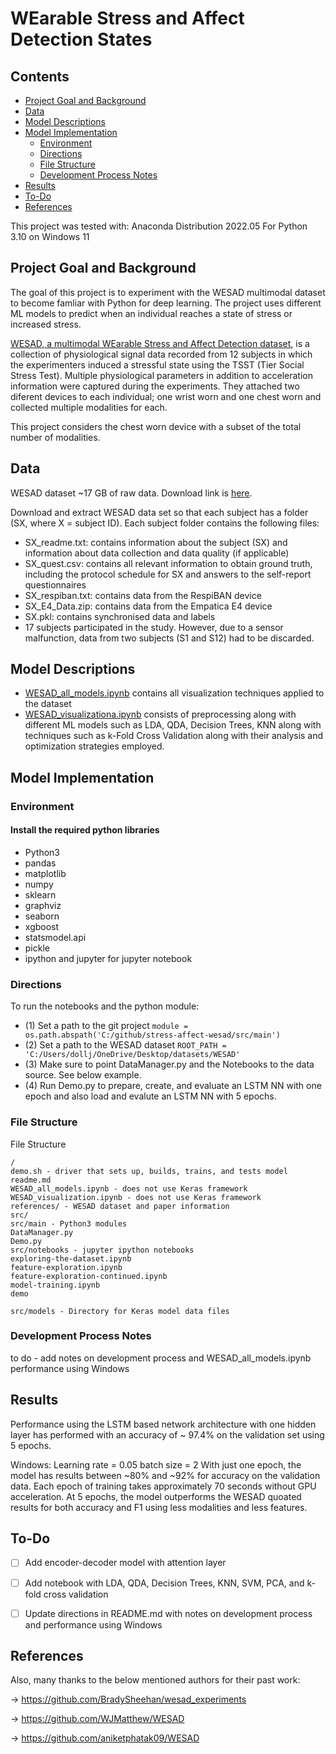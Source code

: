
# WEarable Stress and Affect Detection States

## Contents

* [Project Goal and Background](#project-goal-and-background)
* [Data](#data)
* [Model Descriptions](#model-descriptions)
* [Model Implementation](#model-implementation)
  * [Environment](#environment)
  * [Directions](#directions)
  * [File Structure](#file-structure)
  * [Development Process Notes](#development-process-notes)
* [Results](#results)
* [To-Do](#to-do)
* [References](#references)

This project was tested with: Anaconda Distribution 2022.05 For Python 3.10 on Windows 11

## Project Goal and Background

The goal of this project is to experiment with the WESAD multimodal dataset to become famliar with Python for deep learning.
The project uses different ML models to predict when an individual reaches a state of stress or increased stress.

[WESAD, a multimodal WEarable Stress and Affect Detection dataset](/references), is a collection of physiological signal data recorded from 12 subjects in which the experimenters induced a stressful state using the TSST (Tier Social Stress Test). Multiple physiological parameters in addition to acceleration information were captured during the experiments. They attached two diferent devices to each individual; one wrist worn and one chest worn and collected multiple modalities for each.

This project considers the chest worn device with a subset of the total number
of modalities.

## Data

WESAD dataset ~17 GB of raw data. Download link is [here](https://uni-siegen.sciebo.de/s/pYjSgfOVs6Ntahr/download).

Download and extract WESAD data set so that each subject has a folder (SX, where X = subject ID). Each subject folder contains the following files:

- SX_readme.txt: contains information about the subject (SX) and information about data collection and data quality (if applicable)
- SX_quest.csv: contains all relevant information to obtain ground truth, including the protocol schedule for SX and answers to the self-report questionnaires
- SX_respiban.txt: contains data from the RespiBAN device
- SX_E4_Data.zip: contains data from the Empatica E4 device
- SX.pkl: contains synchronised data and labels
- 17 subjects participated in the study. However, due to a sensor malfunction, data from two subjects (S1 and S12) had to be discarded.

## Model Descriptions

- [WESAD_all_models.ipynb](https://github.com/dollja/stress-affect-wesad/blob/main/WESAD_all_models.ipynb) contains all visualization techniques applied to the dataset
- [WESAD_visualizationa.ipynb](https://github.com/dollja/stress-affect-wesad/blob/main/WESAD_visualization.ipynb) consists of preprocessing along with different ML models such as LDA, QDA, Decision Trees, KNN along with techniques such as k-Fold Cross Validation along with   their analysis and optimization strategies employed.

## Model Implementation

### Environment

#### Install the required python libraries

- Python3
- pandas
- matplotlib
- numpy
- sklearn
- graphviz
- seaborn
- xgboost
- statsmodel.api
- pickle
- ipython and jupyter for jupyter notebook

### Directions

To run the notebooks and the python module:

- (1) Set a path to the git project ```module = os.path.abspath('C:/github/stress-affect-wesad/src/main')```
- (2) Set a path to the WESAD dataset  ```ROOT_PATH = 'C:/Users/dollj/OneDrive/Desktop/datasets/WESAD'```
- (3) Make sure to point DataManager.py and the Notebooks to the data source. See below example.
- (4) Run Demo.py to prepare, create, and evaluate an LSTM NN with one epoch and also load and evalute an LSTM NN with 5 epochs.

### File Structure

File Structure
```
/
demo.sh - driver that sets up, builds, trains, and tests model
readme.md
WESAD_all_models.ipynb - does not use Keras framework
WESAD_visualization.ipynb - does not use Keras framework
references/ - WESAD dataset and paper information
src/
src/main - Python3 modules
DataManager.py
Demo.py
src/notebooks - jupyter ipython notebooks
exploring-the-dataset.ipynb
feature-exploration.ipynb
feature-exploration-continued.ipynb
model-training.ipynb
demo

src/models - Directory for Keras model data files
```

### Development Process Notes

 to do  - add notes on development process and WESAD_all_models.ipynb performance using Windows

## Results
Performance using the LSTM based network architecture with one hidden layer
has performed with an accuracy of ~ 97.4% on the validation set using 5 epochs.

Windows: Learning rate = 0.05 batch size = 2 With just one epoch, the model has results between ~80% and ~92% for accuracy on the validation data. Each epoch of training takes approximately 70 seconds without GPU acceleration. At 5 epochs, the model outperforms the WESAD quoated results for both accuracy and F1 using less modalities and less features.

## To-Do

- [ ] Add encoder-decoder model with attention layer 
- [ ] Add notebook with LDA, QDA, Decision Trees, KNN, SVM, PCA, and k-fold cross validation
- [ ] Update directions in README.md with notes on development process and performance using Windows


## References

Also, many thanks to the below mentioned authors for their past work:

-> <https://github.com/BradySheehan/wesad_experiments>

-> <https://github.com/WJMatthew/WESAD>

-> <https://github.com/aniketphatak09/WESAD>
